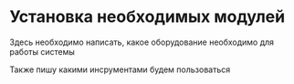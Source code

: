 # Установка необходимых модулей

Здесь необходимо написать, какое оборудование необходимо для работы системы

Также пишу какими инсрументами будем пользоваться
